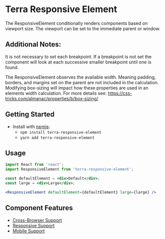 # Terra Responsive Element

The ResponsiveElement conditionally renders components based on viewport size.
The viewport can be set to the immediate parent or window.

## Additional Notes:

It is not necessary to set each breakpoint. If a breakpoint is not set the component will look at each successive smaller breakpoint until one is found.

The ResponsiveElement observes the available width. Meaning padding, borders, and margins set on the parent are not included in the calculation. Modifying box-sizing will impact how these properties are used in an elements width calculation. For more details see: https://css-tricks.com/almanac/properties/b/box-sizing/

## Getting Started

- Install with [npmjs](https://www.npmjs.com):
  - `npm install terra-responsive-element`
  - `yarn add terra-responsive-element`

## Usage

```jsx
import React from 'react';
import ResponsiveElement from 'terra-responsive-element';

const defaultElement = <div>Default</div>;
const large = <div>Large</div>;

<ResponsiveElement defaultElement={defaultElement} large={large} />
```

## Component Features
* [Cross-Browser Support](https://github.com/cerner/terra-core/wiki/Component-Features#cross-browser-support)
* [Responsive Support](https://github.com/cerner/terra-core/wiki/Component-Features#responsive-support)
* [Mobile Support](https://github.com/cerner/terra-core/wiki/Component-Features#mobile-support)

